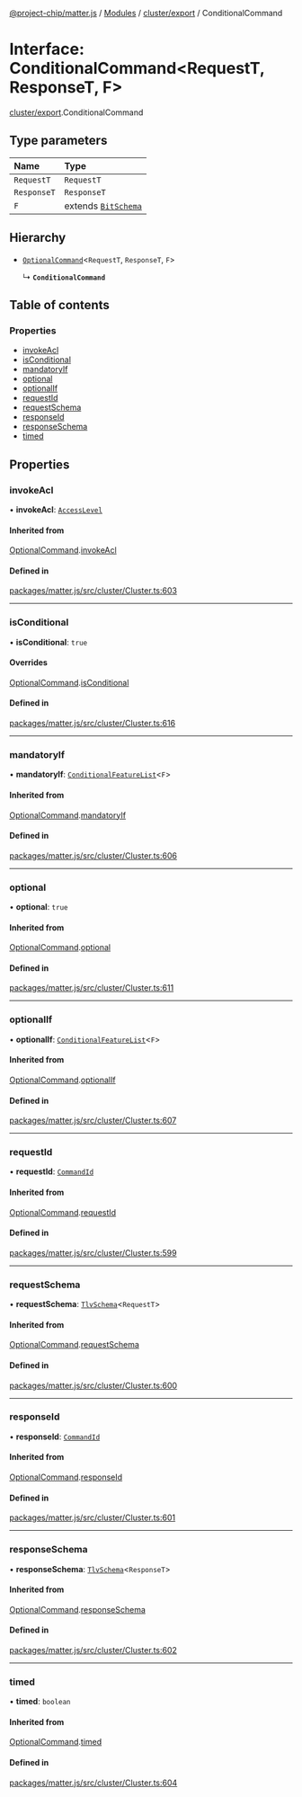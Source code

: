 [@project-chip/matter.js](../README.md) / [Modules](../modules.md) / [cluster/export](../modules/cluster_export.md) / ConditionalCommand

# Interface: ConditionalCommand\<RequestT, ResponseT, F\>

[cluster/export](../modules/cluster_export.md).ConditionalCommand

## Type parameters

| Name | Type |
| :------ | :------ |
| `RequestT` | `RequestT` |
| `ResponseT` | `ResponseT` |
| `F` | extends [`BitSchema`](../modules/schema_export.md#bitschema) |

## Hierarchy

- [`OptionalCommand`](cluster_export.OptionalCommand.md)\<`RequestT`, `ResponseT`, `F`\>

  ↳ **`ConditionalCommand`**

## Table of contents

### Properties

- [invokeAcl](cluster_export.ConditionalCommand.md#invokeacl)
- [isConditional](cluster_export.ConditionalCommand.md#isconditional)
- [mandatoryIf](cluster_export.ConditionalCommand.md#mandatoryif)
- [optional](cluster_export.ConditionalCommand.md#optional)
- [optionalIf](cluster_export.ConditionalCommand.md#optionalif)
- [requestId](cluster_export.ConditionalCommand.md#requestid)
- [requestSchema](cluster_export.ConditionalCommand.md#requestschema)
- [responseId](cluster_export.ConditionalCommand.md#responseid)
- [responseSchema](cluster_export.ConditionalCommand.md#responseschema)
- [timed](cluster_export.ConditionalCommand.md#timed)

## Properties

### invokeAcl

• **invokeAcl**: [`AccessLevel`](../enums/cluster_export.AccessLevel.md)

#### Inherited from

[OptionalCommand](cluster_export.OptionalCommand.md).[invokeAcl](cluster_export.OptionalCommand.md#invokeacl)

#### Defined in

[packages/matter.js/src/cluster/Cluster.ts:603](https://github.com/project-chip/matter.js/blob/558e12c94a201592c28c7bc0743705360b3e5ca6/packages/matter.js/src/cluster/Cluster.ts#L603)

___

### isConditional

• **isConditional**: ``true``

#### Overrides

[OptionalCommand](cluster_export.OptionalCommand.md).[isConditional](cluster_export.OptionalCommand.md#isconditional)

#### Defined in

[packages/matter.js/src/cluster/Cluster.ts:616](https://github.com/project-chip/matter.js/blob/558e12c94a201592c28c7bc0743705360b3e5ca6/packages/matter.js/src/cluster/Cluster.ts#L616)

___

### mandatoryIf

• **mandatoryIf**: [`ConditionalFeatureList`](../modules/cluster_export.md#conditionalfeaturelist)\<`F`\>

#### Inherited from

[OptionalCommand](cluster_export.OptionalCommand.md).[mandatoryIf](cluster_export.OptionalCommand.md#mandatoryif)

#### Defined in

[packages/matter.js/src/cluster/Cluster.ts:606](https://github.com/project-chip/matter.js/blob/558e12c94a201592c28c7bc0743705360b3e5ca6/packages/matter.js/src/cluster/Cluster.ts#L606)

___

### optional

• **optional**: ``true``

#### Inherited from

[OptionalCommand](cluster_export.OptionalCommand.md).[optional](cluster_export.OptionalCommand.md#optional)

#### Defined in

[packages/matter.js/src/cluster/Cluster.ts:611](https://github.com/project-chip/matter.js/blob/558e12c94a201592c28c7bc0743705360b3e5ca6/packages/matter.js/src/cluster/Cluster.ts#L611)

___

### optionalIf

• **optionalIf**: [`ConditionalFeatureList`](../modules/cluster_export.md#conditionalfeaturelist)\<`F`\>

#### Inherited from

[OptionalCommand](cluster_export.OptionalCommand.md).[optionalIf](cluster_export.OptionalCommand.md#optionalif)

#### Defined in

[packages/matter.js/src/cluster/Cluster.ts:607](https://github.com/project-chip/matter.js/blob/558e12c94a201592c28c7bc0743705360b3e5ca6/packages/matter.js/src/cluster/Cluster.ts#L607)

___

### requestId

• **requestId**: [`CommandId`](../modules/datatype_export.md#commandid)

#### Inherited from

[OptionalCommand](cluster_export.OptionalCommand.md).[requestId](cluster_export.OptionalCommand.md#requestid)

#### Defined in

[packages/matter.js/src/cluster/Cluster.ts:599](https://github.com/project-chip/matter.js/blob/558e12c94a201592c28c7bc0743705360b3e5ca6/packages/matter.js/src/cluster/Cluster.ts#L599)

___

### requestSchema

• **requestSchema**: [`TlvSchema`](../classes/tlv_export.TlvSchema.md)\<`RequestT`\>

#### Inherited from

[OptionalCommand](cluster_export.OptionalCommand.md).[requestSchema](cluster_export.OptionalCommand.md#requestschema)

#### Defined in

[packages/matter.js/src/cluster/Cluster.ts:600](https://github.com/project-chip/matter.js/blob/558e12c94a201592c28c7bc0743705360b3e5ca6/packages/matter.js/src/cluster/Cluster.ts#L600)

___

### responseId

• **responseId**: [`CommandId`](../modules/datatype_export.md#commandid)

#### Inherited from

[OptionalCommand](cluster_export.OptionalCommand.md).[responseId](cluster_export.OptionalCommand.md#responseid)

#### Defined in

[packages/matter.js/src/cluster/Cluster.ts:601](https://github.com/project-chip/matter.js/blob/558e12c94a201592c28c7bc0743705360b3e5ca6/packages/matter.js/src/cluster/Cluster.ts#L601)

___

### responseSchema

• **responseSchema**: [`TlvSchema`](../classes/tlv_export.TlvSchema.md)\<`ResponseT`\>

#### Inherited from

[OptionalCommand](cluster_export.OptionalCommand.md).[responseSchema](cluster_export.OptionalCommand.md#responseschema)

#### Defined in

[packages/matter.js/src/cluster/Cluster.ts:602](https://github.com/project-chip/matter.js/blob/558e12c94a201592c28c7bc0743705360b3e5ca6/packages/matter.js/src/cluster/Cluster.ts#L602)

___

### timed

• **timed**: `boolean`

#### Inherited from

[OptionalCommand](cluster_export.OptionalCommand.md).[timed](cluster_export.OptionalCommand.md#timed)

#### Defined in

[packages/matter.js/src/cluster/Cluster.ts:604](https://github.com/project-chip/matter.js/blob/558e12c94a201592c28c7bc0743705360b3e5ca6/packages/matter.js/src/cluster/Cluster.ts#L604)
